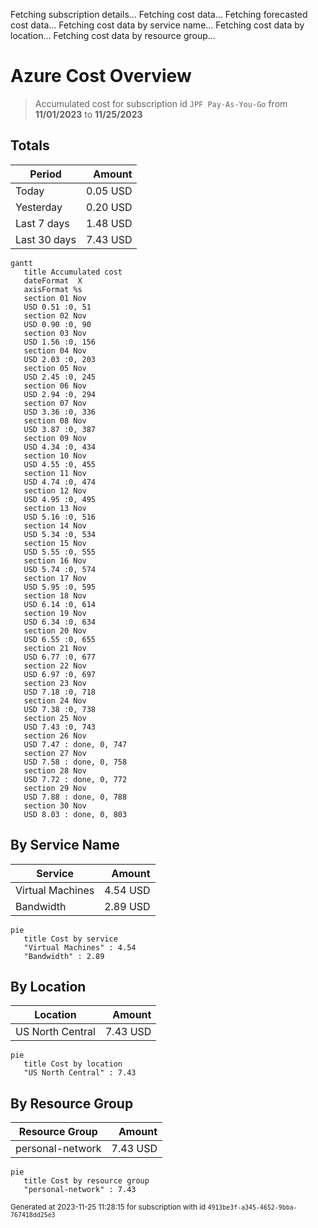 Fetching subscription details...
Fetching cost data...
Fetching forecasted cost data...
Fetching cost data by service name...
Fetching cost data by location...
Fetching cost data by resource group...
# Azure Cost Overview

> Accumulated cost for subscription id `JPF Pay-As-You-Go` from **11/01/2023** to **11/25/2023**

## Totals

|Period|Amount|
|---|---:|
|Today|0.05 USD|
|Yesterday|0.20 USD|
|Last 7 days|1.48 USD|
|Last 30 days|7.43 USD|

```mermaid
gantt
   title Accumulated cost
   dateFormat  X
   axisFormat %s
   section 01 Nov
   USD 0.51 :0, 51
   section 02 Nov
   USD 0.90 :0, 90
   section 03 Nov
   USD 1.56 :0, 156
   section 04 Nov
   USD 2.03 :0, 203
   section 05 Nov
   USD 2.45 :0, 245
   section 06 Nov
   USD 2.94 :0, 294
   section 07 Nov
   USD 3.36 :0, 336
   section 08 Nov
   USD 3.87 :0, 387
   section 09 Nov
   USD 4.34 :0, 434
   section 10 Nov
   USD 4.55 :0, 455
   section 11 Nov
   USD 4.74 :0, 474
   section 12 Nov
   USD 4.95 :0, 495
   section 13 Nov
   USD 5.16 :0, 516
   section 14 Nov
   USD 5.34 :0, 534
   section 15 Nov
   USD 5.55 :0, 555
   section 16 Nov
   USD 5.74 :0, 574
   section 17 Nov
   USD 5.95 :0, 595
   section 18 Nov
   USD 6.14 :0, 614
   section 19 Nov
   USD 6.34 :0, 634
   section 20 Nov
   USD 6.55 :0, 655
   section 21 Nov
   USD 6.77 :0, 677
   section 22 Nov
   USD 6.97 :0, 697
   section 23 Nov
   USD 7.18 :0, 718
   section 24 Nov
   USD 7.38 :0, 738
   section 25 Nov
   USD 7.43 :0, 743
   section 26 Nov
   USD 7.47 : done, 0, 747
   section 27 Nov
   USD 7.58 : done, 0, 758
   section 28 Nov
   USD 7.72 : done, 0, 772
   section 29 Nov
   USD 7.88 : done, 0, 788
   section 30 Nov
   USD 8.03 : done, 0, 803
```

## By Service Name

|Service|Amount|
|---|---:|
|Virtual Machines|4.54 USD|
|Bandwidth|2.89 USD|

```mermaid
pie
   title Cost by service
   "Virtual Machines" : 4.54
   "Bandwidth" : 2.89
```

## By Location

|Location|Amount|
|---|---:|
|US North Central|7.43 USD|

```mermaid
pie
   title Cost by location
   "US North Central" : 7.43
```

## By Resource Group

|Resource Group|Amount|
|---|---:|
|personal-network|7.43 USD|

```mermaid
pie
   title Cost by resource group
   "personal-network" : 7.43
```

<sup>Generated at 2023-11-25 11:28:15 for subscription with id `4913be3f-a345-4652-9bba-767418dd25e3`</sup>
